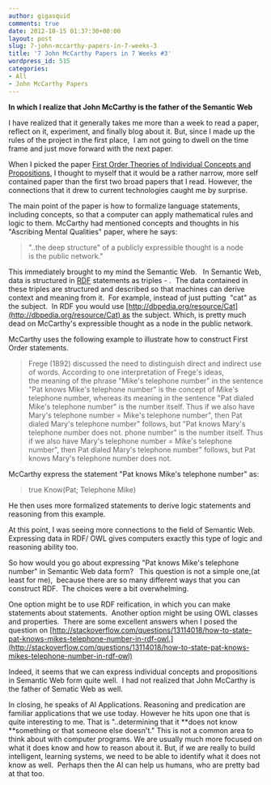 ```yaml
---
author: gigasquid
comments: true
date: 2012-10-15 01:37:30+00:00
layout: post
slug: 7-john-mccarthy-papers-in-7-weeks-3
title: '7 John McCarthy Papers in 7 Weeks #3'
wordpress_id: 515
categories:
- All
- John McCarthy Papers
---
```


**In which I realize that John McCarthy is the father of the Semantic Web**

I have realized that it generally takes me more than a week to read a paper, reflect on it, experiment, and finally blog about it. But, since I made up the rules of the project in the first place,  I am not going to dwell on the time frame and just move forward with the next paper.

When I picked the paper [First Order Theories of Individual Concepts and Propositions](http://www-formal.stanford.edu/jmc/concepts/concepts.html), I thought to myself that it would be a rather narrow, more self contained paper than the first two broad papers that I read. However, the connections that it drew to current technologies caught me by surprise.

The main point of the paper is how to formalize language statements, including concepts, so that a computer can apply mathematical rules and logic to them. McCarthy had mentioned concepts and thoughts in his "Ascribing Mental Qualities" paper, where he says:


> "..the deep structure" of a publicly expressible thought is a node is the public network."


This immediately brought to my mind the Semantic Web.   In Semantic Web, data is structured in [RDF](http://www.w3.org/TR/rdf-primer/#statements) statements as triples - <subject> <predicate> <object>.  The data contained in these triples are structured and described so that machines can derive context and meaning from it.  For example, instead of just putting  "cat" as the subject.  In RDF you would use [http://dbpedia.org/resource/Cat](http://dbpedia.org/resource/Cat) as the subject. Which, is pretty much dead on McCarthy's expressible thought as a node in the public network.

McCarthy uses the following example to illustrate how to construct First Order statements.


> Frege (1892) discussed the need to distinguish direct and indirect use of words. According to one interpretation of Frege's ideas, the meaning of the phrase "Mike's telephone number" in the sentence "Pat knows Mike's telephone number" is the concept of Mike's telephone number, whereas its meaning in the sentence "Pat dialed Mike's telephone number" is the number itself. Thus if we also have Mary's telephone number = Mike's telephone number", then Pat dialed Mary's telephone number" follows, but "Pat knows Mary's telephone number does not. phone number" is the number itself. Thus if we also have Mary's telephone number = Mike's telephone number", then Pat dialed Mary's telephone number" follows, but Pat knows Mary's telephone number does not.


McCarthy express the statement "Pat knows Mike's telephone number" as:


> true Know(Pat; Telephone Mike)


He then uses more formalized statements to derive logic statements and reasoning from this example.

At this point, I was seeing more connections to the field of Semantic Web. Expressing data in RDF/ OWL gives computers exactly this type of logic and reasoning ability too.

So how would you go about expressing "Pat knows Mike's telephone number" in Semantic Web data form?   This question is not a simple one,(at least for me),  because there are so many different ways that you can construct RDF.  The choices were a bit overwhelming.

One option might be to use RDF reification, in which you can make statements about statements.  Another option might be using OWL classes and properties.  There are some excellent answers when I posed the question on [http://stackoverflow.com/questions/13114018/how-to-state-pat-knows-mikes-telephone-number-in-rdf-owl.](http://stackoverflow.com/questions/13114018/how-to-state-pat-knows-mikes-telephone-number-in-rdf-owl)

Indeed, it seems that we can express individual concepts and propositions in Semantic Web form quite well.  I had not realized that John McCarthy is the father of Sematic Web as well.

In closing, he speaks of AI Applications. Reasoning and predication are familiar applications that we use today. However he hits upon one that is quite interesting to me. That is "..determining that it **does not know **something or that someone else doesn't." This is not a common area to think about with computer programs. We are usually much more focused on what it does know and how to reason about it. But, if we are really to build intelligent, learning systems, we need to be able to identify what it does not know as well.  Perhaps then the AI can help us humans, who are pretty bad at that too.
